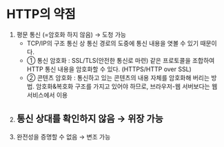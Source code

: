 # HTTP의 약점

1. 평문 통신 (=암호화 하지 않음) → 도청 가능
   - TCP/IP의 구조 통신 상 통신 경로의 도중에 통신 내용을 엿볼 수 있기 때문이다.
   - ① 통신 암호화 : SSL/TLS(안전한 통신로 마련) 같은 프로토콜을 조합하여 HTTP 통신 내용을 암호화할 수 있다. (HTTPS/HTTP over SSL)
   - ② 콘텐츠 암호화 : 통신하고 있는 콘텐츠의 내용 자체를 암호화해 버리는 방법. 암호화&복호화 구조를 가지고 있어야 하므로, 브라우저-웹 서버보다는 웹 서비스에서 이용
3. 통신 상대를 확인하지 않음 → 위장 가능
   - 
5. 완전성을 증명할 수 없음 → 변조 가능
